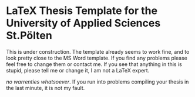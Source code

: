 LaTeX Thesis Template for the University of Applied Sciences St.Pölten
============

This is under construction. The template already seems to work fine, and to look pretty close to the MS Word template.
If you find any problems please feel free to change them or contact me.
If you see that anything in this is stupid, please tell me or change it, I am not a LaTeX expert.

*no warrenties whatsoever*. If you run into problems compiling your thesis in the last minute, it is not my fault.
